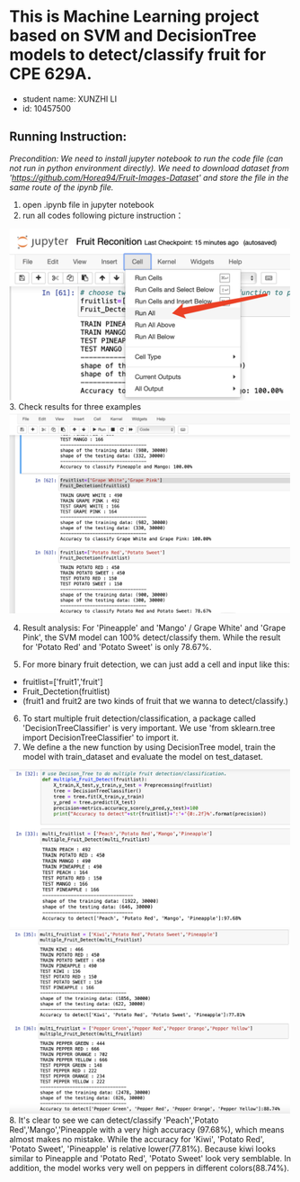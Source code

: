 # This is Machine Learning project based on SVM and DecisionTree models to detect/classify fruit for CPE 629A.
* student name: XUNZHI LI
* id: 10457500

## Running Instruction: 
*Precondition: We need to install jupyter notebook to run the code file (can not run in python environment directly).*
*We need to download dataset from 'https://github.com/Horea94/Fruit-Images-Dataset' and store the file in the same route of the ipynb file.*
1. open .ipynb file in jupyter notebook
2. run all codes following picture instruction：
<img src="https://github.com/XunzhiLi/EE-629-A/blob/f54a3bd8c086ab79833c5c370dbdf81e16a18f5e/step2%20screenshot.pic.jpg" width="500" />
3. Check results for three examples      
<img src="https://github.com/XunzhiLi/EE-629-A/blob/8d5e362a237d506ffea183602b327b0e949f4d15/step3%20srceenshot.pic.jpg" width="500" /> 

4. Result analysis: For 'Pineapple' and 'Mango' / Grape White' and 'Grape Pink', the SVM model can 100% detect/classify them. While the result for 'Potato Red' and 'Potato Sweet' is only 78.67%.

5. For more binary fruit detection, we can just add a cell and input like this:
* fruitlist=['fruit1','fruit']
* Fruit_Dectetion(fruitlist)
* (fruit1 and fruit2 are two kinds of fruit that we wanna to detect/classify.)
6. To start multiple fruit detection/classification, a package called 'DecisionTreeClassifier' is very important. We use 'from sklearn.tree import DecisionTreeClassifier' to import it.
7. We define a the new function by using DecisionTree model, train the model with train_dataset and evaluate the model on test_dataset.
<img src="https://github.com/XunzhiLi/EE-629-A/blob/924f0d05f7e3a4cfb5087ac86080119676c48f02/step7_1.pic.jpg" width="500" />
<img src="https://github.com/XunzhiLi/EE-629-A/blob/bd5290e8e5a3b8c0d1b8f61f30b584aea1f34ac4/step7_2.pic.jpg" width="500" />
8. It's clear to see we can detect/classify 'Peach','Potato Red','Mango','Pineapple with a very high accuracy (97.68%), which means almost makes no mistake. While the accuracy for 'Kiwi', 'Potato Red', 'Potato Sweet', 'Pineapple' is relative lower(77.81%). Because kiwi looks similar to Pineapple and 'Potato Red', 'Potato Sweet' look very semblable. In addition, the model works very well on peppers in different colors(88.74%).
